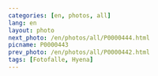 ```yaml
---
categories: [en, photos, all]
lang: en
layout: photo
next_photo: /en/photos/all/P0000444.html
picname: P0000443
prev_photo: /en/photos/all/P0000442.html
tags: [Fotofalle, Hyena]
---
```

